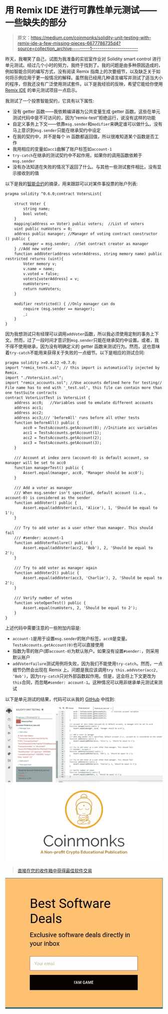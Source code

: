 # 用 Remix IDE 进行可靠性单元测试——一些缺失的部分

> 原文：<https://medium.com/coinmonks/solidity-unit-testing-with-remix-ide-a-few-missing-pieces-6677786735d4?source=collection_archive---------1----------------------->

昨天，我嘲笑了自己，试图为我准备的实验室作业对 Solidity smart control 进行单元测试。经过几个小时的努力，我终于找到了。我的问题是由多种原因造成的，例如智能合同的编写方式，没有阅读 Remix 指南上的次要细节，以及缺乏关于如何将示例应用于更一般情况的解释。虽然我已经用几种语言编写并测试了适当大小的程序，但我还没有广泛使用测试套件。以下是我经验的反映，希望它能给你使用 [Remix IDE](https://remix.ethereum.org/) 的单元测试项目一点启示。

我测试了一个投票智能契约，它具有以下属性:

*   没有 getter 函数——我依赖编译器为公共变量生成 getter 函数。这些在单元测试代码中是不可访问的，因为“remix-test”拒绝运行，说没有这样的功能
*   自定义事务上下文——依靠`msg.sender`和`modifier`来确定谁可以做什么。没有马上意识到`msg.sender`只能在继承契约中设定
*   在我的契约中，并不是每个 in 函数都返回值，所以很难知道某个函数是否工作
*   我用相应的变量如`acc1`曲解了账户标签如`account-1`
*   `try-catch`在继承的测试契约中不起作用，如果你的调用函数依赖于`msg.sender`
*   没有办法知道在失败的情况下返回了什么。与其他一些测试套件相比，没有显示接收到的值

以下是我的[智能合约](https://blog.coincodecap.com/tag/smart-contact/)的摘录，用来跟踪可以对某件事投票的账户列表:

```
pragma solidity ^0.6.0;contract VotersList{

    struct Voter {
        string name;
        bool voted;
    }
    mapping(address => Voter) public voters;  //List of voters
    uint public numVoters = 0;
    address public manager; //Manager of voting contract constructor () public {
        manager = msg.sender;  //Set contract creator as manager
    } //Add new voter
    function addVoter(address voterAddress, string memory name) public restricted returns (uint){
        Voter memory v;
        v.name = name;
        v.voted = false;
        voters[voterAddress] = v;
        numVoters++;
        return numVoters;
    }

    modifier restricted() { //Only manager can do
        require (msg.sender == manager);
        _;
    }
}
```

因为我想测试只有经理可以调用`addVoter`函数，所以我必须使用定制的事务上下文。然而，过了一段时间才意识到`msg.sender`只能在继承契约中设置。或者，我不得不使用继承，因为没有明确定义的 getter 函数来测试行为。然而，这也意味着`try-catch`不能用来获得关于失败的一点细节。以下是相应的测试合同:

```
pragma solidity >=0.4.22 <0.7.0;
import "remix_tests.sol"; // this import is automatically injected by Remix.
import "./VotersList.sol";
import "remix_accounts.sol"; //Use accounts defined here for testing// File name has to end with '_test.sol', this file can contain more than one testSuite contracts
contract VoterListTest is VotersList {
    address acc0;   //Variables used to emulate different accounts  
    address acc1;
    address acc2;
    address acc3;/// 'beforeAll' runs before all other tests
    function beforeAll() public {
        acc0 = TestsAccounts.getAccount(0); //Initiate acc variables
        acc1 = TestsAccounts.getAccount(1);
        acc2 = TestsAccounts.getAccount(2);
        acc3 = TestsAccounts.getAccount(3);
    }

    /// Account at index zero (account-0) is default account, so manager will be set to acc0
    function managerTest() public {
        Assert.equal(manager, acc0, 'Manager should be acc0');
    }

    /// Add a voter as manager
    /// When msg.sender isn't specified, default account (i.e., account-0) is considered as the sender
    function addVoter() public {
        Assert.equal(addVoter(acc1, 'Alice'), 1, 'Should be equal to 1');
    }

    /// Try to add voter as a user other than manager. This should fail
    /// #sender: account-1
    function addVoterFailure() public {
        Assert.equal(addVoter(acc2, 'Bob'), 2, 'Should be equal to 2');    
    }

    /// Try to add voter as manager again
    function addVoter2() public {
        Assert.equal(addVoter(acc3, 'Charlie'), 2, 'Should be equal to 2');    
    }

    /// Verify number of votes
    function voteOpenTest() public {
        Assert.equal(numVoters, 2, 'Should be equal to 2');
    }
}
```

上述代码中需要注意的一些附加内容是:

*   `account-1`是用于设置`msg.sender`的账户标签，`acc0`是变量。`TestsAccounts.getAccount(0)`也可以直接使用
*   指数为零的账户(即`account-0`)为默认账户。如果没有设置`#sender:`，则采用默认账户
*   `addVoterFailure`测试用例将失败，因为我们不能使用`try-catch`。然而，一点细节仍然会出现在 Remix 上。问题是我应该调用`try this.addVoter(acc2, ‘Bob')`，因为`try-catch`只对外部函数起作用。但是，这会将上下文更改为`this`合同，而忽略`#sender: account-1`。这种情况可以用非继承单元测试来测试

以下是单元测试的结果，代码可以从我的 [GitHub](https://github.com/dilumb/smart_contracts) 中找到:

![](img/0de701129d58428bd37a0553b11c0050.png)[![](img/e9dbce386c4f90837b5db529a4c87766.png)](https://coincodecap.com)

> [直接在您的收件箱中获得最佳软件交易](https://coincodecap.com/?utm_source=coinmonks)

[![](img/7c0b3dfdcbfea594cc0ae7d4f9bf6fcb.png)](https://coincodecap.com/?utm_source=coinmonks)